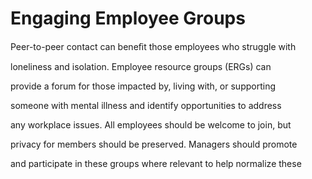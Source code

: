 # Engaging Employee Groups

Peer-to-peer contact can beneﬁt those employees who struggle with

loneliness and isolation. Employee resource groups (ERGs) can

provide a forum for those impacted by, living with, or supporting

someone with mental illness and identify opportunities to address

any workplace issues. All employees should be welcome to join, but

privacy for members should be preserved. Managers should promote

and participate in these groups where relevant to help normalize these